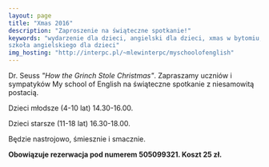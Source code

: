 ```yaml
---
layout: page
title: "Xmas 2016"
description: "Zaproszenie na świąteczne spotkanie!"
keywords: "wydarzenie dla dzieci, angielski dla dzieci, xmas w bytomiu,
szkoła angielskiego dla dzieci"
img_hosting: "http://interpc.pl/~mlewinterpc/myschoolofenglish"
---
```


Dr. Seuss *"How the Grinch Stole Christmas"*.
Zapraszamy uczniów i sympatyków My school of English na świąteczne spotkanie z
niesamowitą postacią.

Dzieci młodsze (4-10 lat) 14.30-16.00.

Dzieci starsze (11-18 lat) 16.30-18.00.

Będzie nastrojowo, śmiesznie i smacznie.

**Obowiązuje rezerwacja pod numerem 505099321. Koszt 25 zł.**

<figure>
    <picture>
        <source srcset="{{ page.img_hosting }}/images/small/xmas-2016/grinch.jpg"
            media="(max-width: 400px)">
        <source srcset="{{ page.img_hosting }}/images/medium/xmas-2016/grinch.jpg">
        <img src="{{ page.img_hosting }}/images/medium/xmas-2016/grinch.jpg"
            alt="">
    </picture>
    <figcaption>
    </figcaption>
</figure>